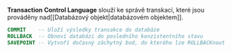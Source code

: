 **Transaction Control Language** slouží ke správě transkací, které jsou prováděny nad[[Databázový objekt|databázovém objektem]].

```sql
COMMIT    -- Uloží výsledky transakce do databáze
ROLLBACK  -- Obnoví databázi do posledního konzistentního stavu
SAVEPOINT -- Vytvoří dočasný záchytný bod, do kterého lze ROLLBACKnout
```